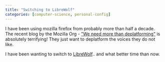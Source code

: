 ```yaml
---
title: "Switching to LibreWolf"
categories: [computer-science, personal-config]
---
```


I have been using mozilla firefox from probably more than half a decade. The recent blog by the Mozilla Org - ["We need more than deplatforming"](https://blog.mozilla.org/blog/2021/01/08/we-need-more-than-deplatforming/) is absolutely terrifying! They just want to deplatform the voices they do not like. 


I have been wanting to switch to [LibreWolf](https://librewolf-community.gitlab.io/).. and what better time than now.


